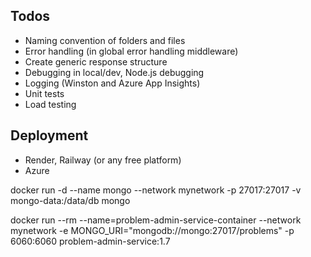 ## Todos

- Naming convention of folders and files
- Error handling (in global error handling middleware)
- Create generic response structure
- Debugging in local/dev, Node.js debugging
- Logging (Winston and Azure App Insights)
- Unit tests
- Load testing

## Deployment

- Render, Railway (or any free platform)
- Azure

docker run -d --name mongo --network mynetwork -p 27017:27017 -v mongo-data:/data/db mongo

docker run --rm --name=problem-admin-service-container --network mynetwork -e MONGO_URI="mongodb://mongo:27017/problems" -p 6060:6060 problem-admin-service:1.7
